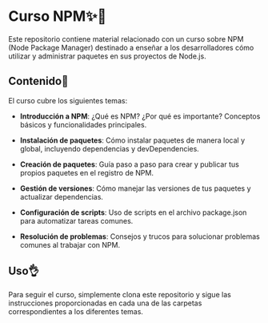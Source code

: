 # Curso NPM✨🚀

Este repositorio contiene material relacionado con un curso sobre NPM (Node Package Manager) destinado a enseñar a los desarrolladores cómo utilizar y administrar paquetes en sus proyectos de Node.js.

## Contenido📖

El curso cubre los siguientes temas:

- **Introducción a NPM**: ¿Qué es NPM? ¿Por qué es importante? Conceptos básicos y funcionalidades principales.
  
- **Instalación de paquetes**: Cómo instalar paquetes de manera local y global, incluyendo dependencias y devDependencies.
  
- **Creación de paquetes**: Guía paso a paso para crear y publicar tus propios paquetes en el registro de NPM.
  
- **Gestión de versiones**: Cómo manejar las versiones de tus paquetes y actualizar dependencias.
  
- **Configuración de scripts**: Uso de scripts en el archivo package.json para automatizar tareas comunes.
  
- **Resolución de problemas**: Consejos y trucos para solucionar problemas comunes al trabajar con NPM.

## Uso👌

Para seguir el curso, simplemente clona este repositorio y sigue las instrucciones proporcionadas en cada una de las carpetas correspondientes a los diferentes temas.
